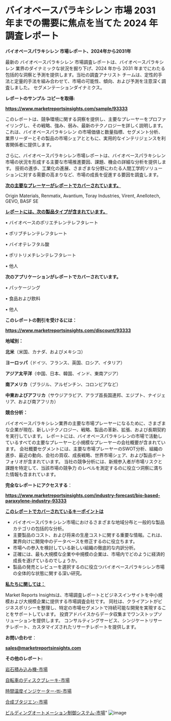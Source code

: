 # バイオベースパラキシレン 市場 2031 年までの需要に焦点を当てた 2024 年調査レポート

<strong>バイオベースパラキシレン 市場レポート、2024年から2031年</strong>

最新の バイオベースパラキシレン 市場調査レポートは、バイオベースパラキシレン 業界のダイナミックな状況を掘り下げ、2024 年から 2031 年までにわたる包括的な洞察と予測を提供します。当社の調査アナリスト チームは、定性的手法と定量的手法を組み合わせて、市場の可能性、傾向、および予測を注意深く調査しました。 セグメンテーションダイナミクス。



<strong>レポートのサンプル コピーを取得:</strong> <a href=https://www.marketreportsinsights.com/sample/93333>

<strong><u>https://www.marketreportsinsights.com/sample/93333</u></strong></a>

このレポートは、競争環境に関する洞察を提供し、主要なプレーヤーをプロファイリングし、その戦略、強み、弱み、最新のテクノロジーを詳しく説明します。 これは、バイオベースパラキシレン の市場価値と数量指標、セグメント分析、業界リーダーとその製品の市場シェアとともに、実用的なインテリジェンスを利害関係者に提供します。

さらに、バイオベースパラキシレン市場レポートは、バイオベースパラキシレン市場の状況を形成する主要な市場推進要因、課題、機会の詳細な分析を提供します。 技術の進歩、工業化の進展、さまざまな分野にわたる人間工学的ソリューションに対する需要の高まりなど、市場の成長を促進する要因を調査します。



<strong><u>次の主要なプレーヤーがレポートでカバーされています。</u></strong>

Origin Materials, Renmatix, Avantium, Toray Industries, Virent, Anellotech, GEVO, BASF SE



<strong><u><b>レポートには、次の製品タイプが含まれています。</b></u></strong>

• バイオベースのポリエチレンテレフタレート

• ポリブチレンテレフタレート

• バイオテレフタル酸

• ポリトリメチレンテレフタレート

• 他人



<strong><b>次のアプリケーションがレポートでカバーされています。</b></strong>

• パッケージング

• 食品および飲料

• 他人



<strong><b>このレポートの割引を受けるには：</b></strong><a href=https://www.marketreportsinsights.com/discount/93333>

<strong><u>https://www.marketreportsinsights.com/discount/93333</u></strong></a>



<strong>地域別：</strong>



<strong>北米</strong>（米国、カナダ、およびメキシコ）



<strong>ヨーロッパ</strong>（ドイツ、フランス、英国、ロシア、イタリア）



<strong>アジア太平洋</strong>（中国、日本、韓国、インド、東南アジア）



<strong>南アメリカ</strong>（ブラジル、アルゼンチン、コロンビアなど）



<strong>中東およびアフリカ</strong>（サウジアラビア、アラブ首長国連邦、エジプト、ナイジェリア、および南アフリカ）



<strong>競合分析：</strong>

バイオベースパラキシレン業界の主要な市場プレーヤーになるために、さまざまな企業が現在、新しいテクノロジー、戦略、製品の革新、拡張、および長期契約を実行しています。 レポートには、バイオベースパラキシレンの市場で活動しているすべての主要なプレーヤーと小規模なプレーヤーの会社概要が含まれています。 会社概要セグメントには、主要な市場プレーヤーのSWOT分析、組織の進歩、最近の動向、会社の買収、成長戦略、世界市場シェア、および製品ポートフォリオが含まれています。 当社の競争分析には、新規参入者が市場リスクと課題を特定して、当該市場の競争力 のレベルを測定するのに役立つ洞察に満ちた情報も含まれています。



<strong>完全なレポートにアクセスする</strong>：

<a href=https://www.marketreportsinsights.com/industry-forecast/bio-based-paraxylene-industry-93333>

<strong><u>https://www.marketreportsinsights.com/industry-forecast/bio-based-paraxylene-industry-93333</u></strong></a>



<strong><u><b>このレポートでカバーされているキーポイントは</b></u></strong>
<ul>
  <li>バイオベースパラキシレン市場におけるさまざまな地域分布と一般的な製品カテゴリの包括的な分析。</li>
  <li>主要製品のコスト、および将来の生産コストに関する重要な情報。これは、業界向けに開発中のデータベースを修正するのに役立ちます。</li>
  <li>市場への参入を検討している新しい組織の徹底的な内訳分析。</li>
  <li>正確には、最も大規模な企業や中規模の企業は、市場内でどのように経済的成長を遂げているのでしょうか。</li>
  <li>製品の発売とレビューを選択するのに役立つバイオベースパラキシレン市場の全体的な状態に関する深い研究。</li>
</ul>


<strong><u><b>私たちに関しては：</b></u></strong>

Market Reports Insightsは、市場調査レポートとビジネスインサイトを中小規模および大規模企業に提供する市場調査会社です。 同社は、クライアントがビジネスポリシーを整理し、特定の市場セグメントで持続可能な開発を実現することをサポートしています。 投資アドバイスからデータ収集までワンストップソリューションを提供します。 コンサルティングサービス、シンジケートリサーチレポート、カスタマイズされたリサーチレポートを提供します。



<strong><b>お問い合わせ</b></strong>：

<a href=mailto:sales@marketreportsinsights.com>

<strong><u>sales@marketreportsinsights.com</u></strong></a>



<strong>その他のレポート:</strong>

<a href=https://www.linkedin.com/pulse/岩石積み込み機-市場-2023-最新の-cagr-および成長分析-2030-pr-news-hub-ilyaf/>岩石積み込み機-市場</a>

<a href=https://www.linkedin.com/pulse/自転車のディスクブレーキ-市場-2023-競争分析と事業成長-2030-pr-news-hub-brr4f/>自転車のディスクブレーキ-市場</a>

<a href=https://www.linkedin.com/pulse/時間温度インジケーター-tti-市場-2023-総利益と主要ベンダー-2030-5fltf/>時間温度インジケーター-tti-市場</a>

<a href=https://www.linkedin.com/pulse/合成ブタジエン-市場-2023-最新の-cagr-および成長分析-2030-abyrc/>合成ブタジエン-市場</a>

<a href=https://www.linkedin.com/pulse/ビルディングオートメーション制御システム-市場-2023-swot-分析と最新イノベーション-ensuf/>ビルディングオートメーション制御システム-市場</a>"
![image](https://github.com/gayatriri2/Market-Trends/assets/166717496/b26d573f-f131-4c7f-bf02-60676ae55e28)
